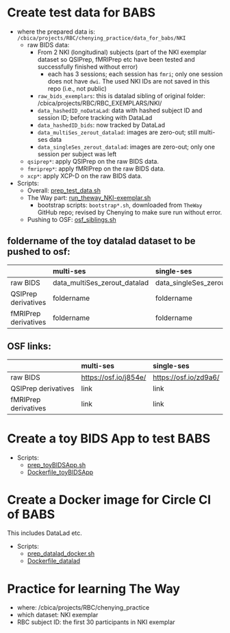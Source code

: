 # Create test data for BABS
* where the prepared data is: `/cbica/projects/RBC/chenying_practice/data_for_babs/NKI`
    * raw BIDS data:
        * From 2 NKI (longitudinal) subjects (part of the NKI exemplar dataset so QSIPrep, fMRIPrep etc have been tested and successfully finished without error)
            * each has 3 sessions; each session has `fmri`; only one session does not have `dwi`. The used NKI IDs are not saved in this repo (i.e., not public)
        * `raw_bids_exemplars`: this is datalad sibling of original folder: /cbica/projects/RBC/RBC_EXEMPLARS/NKI/
        * `data_hashedID_noDataLad`: data with hashed subject ID and session ID; before tracking with DataLad
        * `data_hashedID_bids`: now tracked by DataLad
        * `data_multiSes_zerout_datalad`: images are zero-out; still multi-ses data
        * `data_singleSes_zerout_datalad`: images are zero-out; only one session per subject was left
    * `qsiprep*`: apply QSIPrep on the raw BIDS data. 
    * `fmriprep*`: apply fMRIPrep on the raw BIDS data.
    * `xcp*`: apply XCP-D on the raw BIDS data.
* Scripts: 
    * Overall: [prep_test_data.sh](prep_test_data.sh)
    * The Way part: [run_theway_NKI-exemplar.sh](run_theway_NKI-exemplar.sh)
        * bootstrap scripts: `bootstrap*.sh`, downloaded from `TheWay` GitHub repo; revised by Chenying to make sure run without error.
    * Pushing to OSF: [osf_siblings.sh](osf_siblings.sh)

## foldername of the toy datalad dataset to be pushed to osf:
|             | multi-ses | single-ses     |
| :---        |    :----   |          :--- |
| raw BIDS      | data_multiSes_zerout_datalad       |  data_singleSes_zerout_datalad  |
| QSIPrep derivatives   | foldername       | foldername      |
| fMRIPrep derivatives | foldername | foldername |

## OSF links:
|             | multi-ses | single-ses     |
| :---        |    :----   |          :--- |
| raw BIDS      | https://osf.io/j854e/       | https://osf.io/zd9a6/   |
| QSIPrep derivatives   | link       | link      |
| fMRIPrep derivatives | link | link |

# Create a toy BIDS App to test BABS
* Scripts:
    * [prep_toyBIDSApp.sh](prep_toyBIDSApp.sh)
    * [Dockerfile_toyBIDSApp](Dockerfile_toyBIDSApp)

# Create a Docker image for Circle CI of BABS
This includes DataLad etc.

* Scripts:
    * [prep_datalad_docker.sh](prep_datalad_docker.sh)
    * [Dockerfile_datalad](Dockerfile_datalad)

# Practice for learning The Way

* where: /cbica/projects/RBC/chenying_practice
* which dataset: NKI exemplar
* RBC subject ID: the first 30 participants in NKI exemplar
